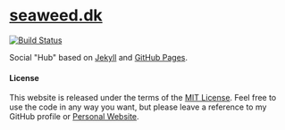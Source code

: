 [seaweed.dk](http://seaweed.dk)
=======================
[![Build Status](https://travis-ci.org/TangChr/seaweed.dk.svg?branch=master)](https://travis-ci.org/TangChr/seaweed.dk)

Social "Hub" based on [Jekyll](http://jekyllrb.com) and [GitHub Pages](https://pages.github.com).

#### License
This website is released under the terms of the [MIT License](http://opensource.org/licenses/MIT). Feel free to use the code in any way you want, but please leave a reference to my GitHub profile or [Personal Website](http://christiantang.dk).
